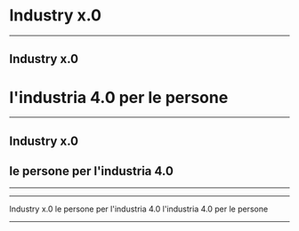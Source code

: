 
# Industry x.0

---


## Industry x.0

# l'industria 4.0 per le persone

---

## Industry x.0

## le persone per l'industria 4.0

---

<!-- due funnel  -->

---

Industry x.0
le persone per l'industria 4.0
l'industria 4.0 per le persone

---
